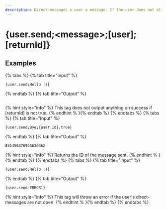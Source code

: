 ```yaml
---
description: Direct-messages a user a message. If the user does not allow direct-messages from guild members, this will throw an error.
---
```

# {user.send;&lt;message>;[user];[returnId]}
## Examples
{% tabs %}
{% tab title="Input" %}
```text
{user.send;Hello :)}
```
{% endtab %}
{% tab title="Output" %}
```text

```
{% hint style="info" %}
This tag does not output anything on success if [returnId] is not true.
{% endhint % }{% endtab %}
{% endtabs %}
{% tabs %}
{% tab title="Input" %}
```text
{user.send;Bye;{user.id};true}
```
{% endtab %}
{% tab title="Output" %}
```text
851450376993636362
```
{% hint style="info" %}
Returns the ID of the message sent.
{% endhint % }{% endtab %}
{% endtabs %}
{% tabs %}
{% tab title="Input" %}
```text
{user.send;Hello :)}
```
{% endtab %}
{% tab title="Output" %}
```text
{user.send-ERROR1}
```
{% hint style="info" %}
This tag will throw an error if the user's direct-messages are not open.
{% endhint % }{% endtab %}
{% endtabs %}
